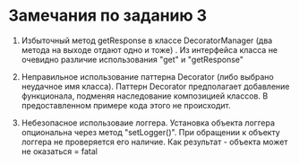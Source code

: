 # Замечания по заданию 3

1. Избыточный метод getResponse в классе DecoratorManager (два метода на выходе отдают одно и тоже) .
Из интерфейса класса не очевидно различие использования "get" и "getResponse"

2. Неправильное использование паттерна Decorator (либо выбрано неудачное имя класса).
Паттерн Decorator предполагает добавление функционала, подменяя наследование композицией классов.
В предоставленном примере кода этого не происходит.

3. Небезопасное использоваие логгера.
Установка объекта логгера опциональна через метод "setLogger()". При обращении к объекту логгера не проверяется его наличие.
Как результат - объекта может не оказаться = fatal